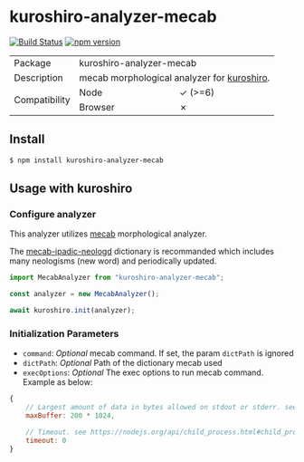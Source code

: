 # kuroshiro-analyzer-mecab
 
[![Build Status](https://travis-ci.com/hexenq/kuroshiro-analyzer-mecab.svg?branch=master)](https://travis-ci.org/hexenq/kuroshiro-analyzer-mecab)
[![npm version](https://badge.fury.io/js/kuroshiro-analyzer-mecab.svg)](http://badge.fury.io/js/kuroshiro-analyzer-mecab)

<table>
    <tr>
        <td>Package</td>
        <td colspan=2>kuroshiro-analyzer-mecab</td>
    </tr>
    <tr>
        <td>Description</td>
        <td colspan=2>mecab morphological analyzer for <a href="https://github.com/hexenq/kuroshiro">kuroshiro</a>.</td>
    </tr>
    <tr>
        <td rowspan=2>Compatibility</td>
        <td>Node</td>
        <td>✓ (>=6)</td>
    </tr>
    <tr>
        <td>Browser</td>
        <td>✗</td>
    </tr>
</table>

## Install
```sh
$ npm install kuroshiro-analyzer-mecab
```

## Usage with kuroshiro
### Configure analyzer
This analyzer utilizes [mecab](http://taku910.github.io/mecab/) morphological analyzer. 

The [mecab-ipadic-neologd](https://github.com/neologd/mecab-ipadic-neologd) dictionary is recommanded which includes many neologisms (new word) and periodically updated.

```js
import MecabAnalyzer from "kuroshiro-analyzer-mecab";

const analyzer = new MecabAnalyzer();

await kuroshiro.init(analyzer);
```

### Initialization Parameters
- `command`: *Optional* mecab command. If set, the param `dictPath` is ignored
- `dictPath`: *Optional* Path of the dictionary mecab used
- `execOptions`: *Optional* The exec options to run mecab command. Example as below:
```js
{
    // Largest amount of data in bytes allowed on stdout or stderr. see https://nodejs.org/api/child_process.html#child_process_child_process_exec_command_options_callback.
    maxBuffer: 200 * 1024,

    // Timeout. see https://nodejs.org/api/child_process.html#child_process_child_process_exec_command_options_callback.
    timeout: 0
}
``` 
